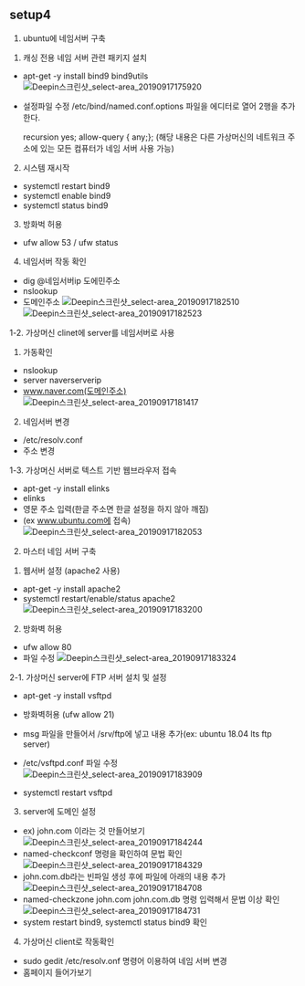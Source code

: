 ## setup4

1. ubuntu에 네임서버 구축

1) 캐싱 전용 네임 서버 관련 패키지 설치

  - apt-get -y install bind9 bind9utils
  ![Deepin스크린샷_select-area_20190917175920](https://i.imgur.com/KJJKeS7.png)

  - 설정파일 수정
  /etc/bind/named.conf.options 파일을 에디터로 열어 2행을 추가한다.

    recursion yes;
    allow-query { any;};
    (해당 내용은 다른 가상머신의 네트워크 주소에 있는 모든 컴퓨터가 네임 서버 사용 가능)

2) 시스템 재시작
  - systemctl restart bind9
  - systemctl enable bind9
  - systemctl status bind9

3) 방화벅 허용
  - ufw allow 53 / ufw status

4) 네임서버 작동 확인
  - dig @네임서버ip 도에민주소
  - nslookup
  - 도메인주소
![Deepin스크린샷_select-area_20190917182510](https://i.imgur.com/QhodOLJ.png)
![Deepin스크린샷_select-area_20190917182523](https://i.imgur.com/gHJZXNf.png)

1-2. 가상머신 clinet에 server를 네임서버로 사용
1) 가동확인
  - nslookup
  - server naverserverip
  - www.naver.com(도메인주소)
![Deepin스크린샷_select-area_20190917181417](https://i.imgur.com/MgZ0puw.png)
2) 네임서버 변경
  - /etc/resolv.conf
  - 주소 변경

1-3. 가상머신 서버로 텍스트 기반 웹브라우저 접속
  - apt-get -y install elinks
  - elinks
  - 영문 주소 입력(한글 주소면 한글 설정을 하지 않아 깨짐)
  - (ex www.ubuntu.com에 접속)
![Deepin스크린샷_select-area_20190917182053](https://i.imgur.com/yzUjMfQ.png)

2. 마스터 네임 서버 구축
  1) 웹서버 설정 (apache2 사용)
  - apt-get -y install apache2
  - systemctl restart/enable/status apache2
  ![Deepin스크린샷_select-area_20190917183200](https://i.imgur.com/uK7uGw7.png)
  2) 방화벽 허용
  - ufw allow 80
  - 파일 수정
  ![Deepin스크린샷_select-area_20190917183324](https://i.imgur.com/xAdz0LH.png)

2-1. 가상머신 server에 FTP 서버 설치 및 설정
  - apt-get -y install vsftpd
  - 방화벽허용 (ufw allow 21)
  - msg 파일을 만들어서 /srv/ftp에 넣고 내용 추가(ex: ubuntu 18.04 lts ftp server)
  - /etc/vsftpd.conf 파일 수정
  ![Deepin스크린샷_select-area_20190917183909](https://i.imgur.com/ru7lb3T.png)

  - systemctl restart vsftpd

3. server에 도메인 설정
  - ex) john.com 이라는 것 만들어보기
  ![Deepin스크린샷_select-area_20190917184244](https://i.imgur.com/LMOCq1O.png)
  - named-checkconf 명령을 확인하여 문법 확인
  ![Deepin스크린샷_select-area_20190917184329](https://i.imgur.com/iqr808J.png)
  - john.com.db라는 빈파일 생성 후에 파일에 아래의 내용 추가
  ![Deepin스크린샷_select-area_20190917184708](https://i.imgur.com/mwmutKs.png)
  - named-checkzone john.com john.com.db 명령 입력해서 문법 이상 확인
  ![Deepin스크린샷_select-area_20190917184731](https://i.imgur.com/S6v63v7.png)
  - system restart bind9, systemctl status bind9 확인

4. 가상머신 client로 작동확인

  - sudo gedit /etc/resolv.onf 명령어 이용하여 네임 서버 변경
  - 홈페이지 들어가보기
